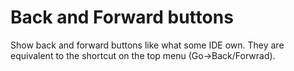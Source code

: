# Back and Forward buttons

Show back and forward buttons like what some IDE own. They are equivalent to the shortcut on the top menu (Go->Back/Forwrad).
